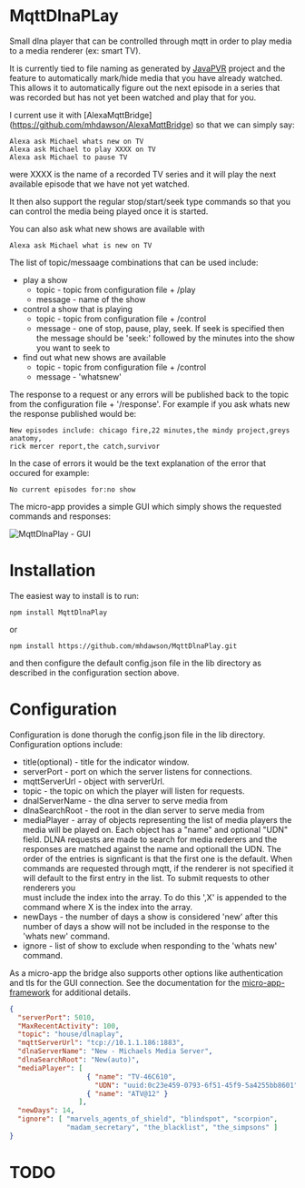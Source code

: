 # MqttDlnaPLay

Small dlna player that can be controlled through mqtt in
order to play media to a media renderer (ex: smart TV).

It is currently tied to file naming as generated by
[JavaPVR](https://github.com/mhdawson/JavaPVR) project and the
feature to automatically mark/hide media that you have
already watched.  This allows it to automatically
figure out the next episode in a series that was
recorded but has not yet been watched and play that
for you.

I current use it with [AlexaMqttBridge]
(https://github.com/mhdawson/AlexaMqttBridge) so
that we can simply say:

```text
Alexa ask Michael whats new on TV
Alexa ask Michael to play XXXX on TV
Alexa ask Michael to pause TV
```

were XXXX is the name of a recorded TV series and
it will play the next available episode that
we have not yet watched.

It then also support the regular stop/start/seek
type commands so that you can control the media
being played once it is started.

You can also ask what new shows are available with

```text
Alexa ask Michael what is new on TV
```

The list of topic/messaage combinations that can be used include:

* play a show
  * topic - topic from configuration file + /play
  * message - name of the show
* control a show that is playing
  * topic - topic from configuration file + /control
  * message - one of stop, pause, play, seek.  If seek is specified then
    the message should be 'seek:' followed by the minutes into the show
    you want to seek to
* find out what new shows are available
  * topic - topic from configuration file + /control
  * message - 'whatsnew'

The response to a request or any errors will be published back to the
topic from the configuration file + '/response'.  For example if you ask
whats new the response published would be:

```text
New episodes include: chicago fire,22 minutes,the mindy project,greys anatomy,
rick mercer report,the catch,survivor
```

In the case of errors it would be the text explanation of the error that occured
for example:

```text
No current episodes for:no show
```

The micro-app provides a simple GUI which simply shows the requested commands
and responses:

![MqttDlnaPlay - GUI](https://raw.githubusercontent.com/mhdawson/MqttDlnaPlay/master/pictures/mqttdlnaplay.png)

# Installation

The easiest way to install is to run:

```
npm install MqttDlnaPlay
```

or

```
npm install https://github.com/mhdawson/MqttDlnaPlay.git
```

and then configure the default config.json file in the lib directory
as described in the configuration section above.

# Configuration

Configuration is done thorugh the config.json file in the lib directory.
Configuration options include:

* title(optional) - title for the indicator window.
* serverPort - port on which the server listens for connections.
* mqttServerUrl - object with serverUrl.
* topic - the topic on which the player will listen for requests.
* dnalServerName - the dlna server to serve media from
* dlnaSearchRoot - the root in the dlan server to serve media from
* mediaPlayer - array of objects representing the list of media players the   
  media will be played on.  Each object has a "name" and optional "UDN" field.
  DLNA requests are made to search for media rederers and the responses
  are matched against the name and optionall the UDN.  The order of the
  entries is signficant is that the first one is the default. When commands
  are requested through mqtt, if the renderer is not specified it will default
  to the first entry in the list.  To submit requests to other renderers you   
  must include the index into the array. To do this ',X' is appended to the
  command where X is the index into the array.
* newDays - the number of days a show is considered 'new' after this number
  of days a show will not be included in the response to the 'whats new'
  command.
* ignore - list of show to exclude when responding to the 'whats new' command.

As a micro-app the bridge also supports other options like authentication and
tls for the GUI connection.  See the documentation for the
[micro-app-framework](https://github.com/mhdawson/micro-app-framework)
for additional details.

```json
{
  "serverPort": 5010,
  "MaxRecentActivity": 100,
  "topic": "house/dlnaplay",
  "mqttServerUrl": "tcp://10.1.1.186:1883",
  "dlnaServerName": "New - Michaels Media Server",
  "dlnaSearchRoot": "New(auto)",
  "mediaPlayer": [
                   { "name": "TV-46C610",
                     "UDN": "uuid:0c23e459-0793-6f51-45f9-5a4255bb8601" },
                   { "name": "ATV@12" }
                 ],
  "newDays": 14,
  "ignore": [ "marvels_agents_of_shield", "blindspot", "scorpion",
              "madam_secretary", "the_blacklist", "the_simpsons" ]
}
```

# TODO
